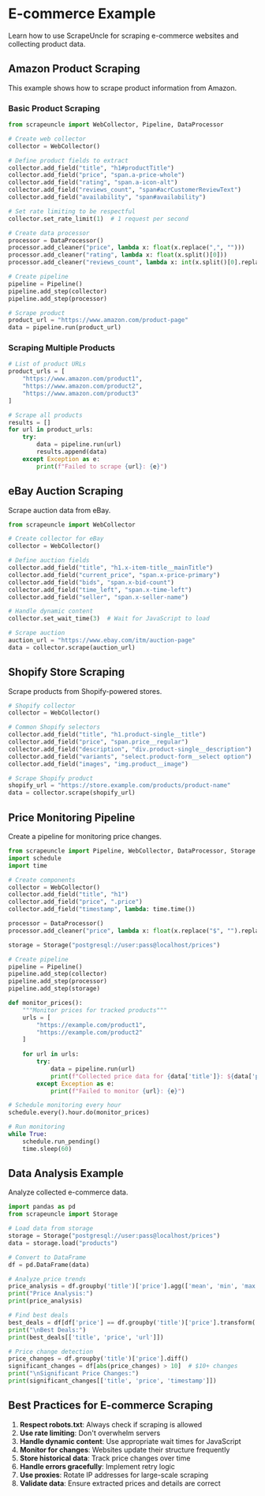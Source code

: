 # E-commerce Example

Learn how to use ScrapeUncle for scraping e-commerce websites and collecting product data.

## Amazon Product Scraping

This example shows how to scrape product information from Amazon.

### Basic Product Scraping

```python
from scrapeuncle import WebCollector, Pipeline, DataProcessor

# Create web collector
collector = WebCollector()

# Define product fields to extract
collector.add_field("title", "h1#productTitle")
collector.add_field("price", "span.a-price-whole")
collector.add_field("rating", "span.a-icon-alt")
collector.add_field("reviews_count", "span#acrCustomerReviewText")
collector.add_field("availability", "span#availability")

# Set rate limiting to be respectful
collector.set_rate_limit(1)  # 1 request per second

# Create data processor
processor = DataProcessor()
processor.add_cleaner("price", lambda x: float(x.replace(",", "")))
processor.add_cleaner("rating", lambda x: float(x.split()[0]))
processor.add_cleaner("reviews_count", lambda x: int(x.split()[0].replace(",", "")))

# Create pipeline
pipeline = Pipeline()
pipeline.add_step(collector)
pipeline.add_step(processor)

# Scrape product
product_url = "https://www.amazon.com/product-page"
data = pipeline.run(product_url)
```

### Scraping Multiple Products

```python
# List of product URLs
product_urls = [
    "https://www.amazon.com/product1",
    "https://www.amazon.com/product2",
    "https://www.amazon.com/product3"
]

# Scrape all products
results = []
for url in product_urls:
    try:
        data = pipeline.run(url)
        results.append(data)
    except Exception as e:
        print(f"Failed to scrape {url}: {e}")
```

## eBay Auction Scraping

Scrape auction data from eBay.

```python
from scrapeuncle import WebCollector

# Create collector for eBay
collector = WebCollector()

# Define auction fields
collector.add_field("title", "h1.x-item-title__mainTitle")
collector.add_field("current_price", "span.x-price-primary")
collector.add_field("bids", "span.x-bid-count")
collector.add_field("time_left", "span.x-time-left")
collector.add_field("seller", "span.x-seller-name")

# Handle dynamic content
collector.set_wait_time(3)  # Wait for JavaScript to load

# Scrape auction
auction_url = "https://www.ebay.com/itm/auction-page"
data = collector.scrape(auction_url)
```

## Shopify Store Scraping

Scrape products from Shopify-powered stores.

```python
# Shopify collector
collector = WebCollector()

# Common Shopify selectors
collector.add_field("title", "h1.product-single__title")
collector.add_field("price", "span.price__regular")
collector.add_field("description", "div.product-single__description")
collector.add_field("variants", "select.product-form__select option")
collector.add_field("images", "img.product__image")

# Scrape Shopify product
shopify_url = "https://store.example.com/products/product-name"
data = collector.scrape(shopify_url)
```

## Price Monitoring Pipeline

Create a pipeline for monitoring price changes.

```python
from scrapeuncle import Pipeline, WebCollector, DataProcessor, Storage
import schedule
import time

# Create components
collector = WebCollector()
collector.add_field("title", "h1")
collector.add_field("price", ".price")
collector.add_field("timestamp", lambda: time.time())

processor = DataProcessor()
processor.add_cleaner("price", lambda x: float(x.replace("$", "").replace(",", "")))

storage = Storage("postgresql://user:pass@localhost/prices")

# Create pipeline
pipeline = Pipeline()
pipeline.add_step(collector)
pipeline.add_step(processor)
pipeline.add_step(storage)

def monitor_prices():
    """Monitor prices for tracked products"""
    urls = [
        "https://example.com/product1",
        "https://example.com/product2"
    ]
    
    for url in urls:
        try:
            data = pipeline.run(url)
            print(f"Collected price data for {data['title']}: ${data['price']}")
        except Exception as e:
            print(f"Failed to monitor {url}: {e}")

# Schedule monitoring every hour
schedule.every().hour.do(monitor_prices)

# Run monitoring
while True:
    schedule.run_pending()
    time.sleep(60)
```

## Data Analysis Example

Analyze collected e-commerce data.

```python
import pandas as pd
from scrapeuncle import Storage

# Load data from storage
storage = Storage("postgresql://user:pass@localhost/prices")
data = storage.load("products")

# Convert to DataFrame
df = pd.DataFrame(data)

# Analyze price trends
price_analysis = df.groupby('title')['price'].agg(['mean', 'min', 'max', 'std'])
print("Price Analysis:")
print(price_analysis)

# Find best deals
best_deals = df[df['price'] == df.groupby('title')['price'].transform('min')]
print("\nBest Deals:")
print(best_deals[['title', 'price', 'url']])

# Price change detection
price_changes = df.groupby('title')['price'].diff()
significant_changes = df[abs(price_changes) > 10]  # $10+ changes
print("\nSignificant Price Changes:")
print(significant_changes[['title', 'price', 'timestamp']])
```

## Best Practices for E-commerce Scraping

1. **Respect robots.txt**: Always check if scraping is allowed
2. **Use rate limiting**: Don't overwhelm servers
3. **Handle dynamic content**: Use appropriate wait times for JavaScript
4. **Monitor for changes**: Websites update their structure frequently
5. **Store historical data**: Track price changes over time
6. **Handle errors gracefully**: Implement retry logic
7. **Use proxies**: Rotate IP addresses for large-scale scraping
8. **Validate data**: Ensure extracted prices and details are correct 